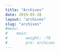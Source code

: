 ```yaml
---
title: "Archives"
date: 2019-05-28
layout: "archives"
slug: "archives"
#menu:
#    main:
#        weight: -70
#        pre: archives
---
```

